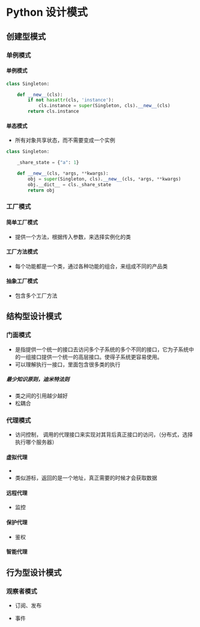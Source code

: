 # Python 设计模式

## 创建型模式

### 单例模式

#### 单例模式

```python
class Singleton:

	def __new__(cls):
		if not hasattr(cls, 'instance'):
			cls.instance = super(Singleton, cls).__new__(cls)
		return cls.instance

```

#### 单态模式

- 所有对象共享状态，而不需要变成一个实例

```python
class Singleton:

	_share_state = {"a": 1}

	def __new__(cls, *args, **kwargs):
		obj = super(Singleton, cls).__new__(cls, *args, **kwargs)
		obj.__dict__ = cls._share_state
		return obj


```

### 工厂模式

#### 简单工厂模式

- 提供一个方法，根据传入参数，来选择实例化的类


#### 工厂方法模式

- 每个功能都是一个类，通过各种功能的组合，来组成不同的产品类


#### 抽象工厂模式

- 包含多个工厂方法


## 结构型设计模式


### 门面模式

- 是指提供一个统一的接口去访问多个子系统的多个不同的接口，它为子系统中的一组接口提供一个统一的高层接口。使得子系统更容易使用。
- 可以理解执行一接口，里面包含很多类的执行

##### 最少知识原则，迪米特法则

- 类之间的引用越少越好
- 松耦合



### 代理模式

- 访问控制， 调用的代理接口来实现对其背后真正接口的访问，（分布式，选择执行哪个服务器）

#### 虚拟代理
- 
- 类似游标，返回的是一个地址，真正需要的时候才会获取数据

#### 远程代理
- 监控

#### 保护代理
- 鉴权

#### 智能代理


## 行为型设计模式

### 观察者模式

- 订阅、发布

- 事件

